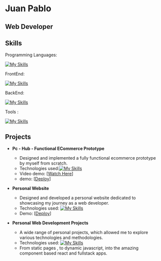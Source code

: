 # Juan Pablo

## Web Developer




## Skills
Programming Languages:

[![My Skills](https://skillicons.dev/icons?i=js,ts)](https://skillicons.dev)

FrontEnd:

[![My Skills](https://skillicons.dev/icons?i=react,html,css,tailwind,nextjs)](https://skillicons.dev)

BackEnd:

[![My Skills](https://skillicons.dev/icons?i=nodejs,expressjs,nextjs,mongodb)](https://skillicons.dev)

Tools :

[![My Skills](https://skillicons.dev/icons?i=jest,git,vscode)](https://skillicons.dev)

## Projects
* **Pc - Hub - Functional ECommerce Prototype**
    * Designed and implemented a fully functional ecommerce prototype by myself from scratch.
    * Technologies used:[![My Skills](https://skillicons.dev/icons?i=ts,react,tailwindcss,nextjs,mongodb,jest,git)](https://skillicons.dev)
    * Video demo: [[Watch Here](https://www.youtube.com/watch?v=HdrY0wZqlFk&ab_channel=JuanPabloValdezTorres)]
  *  demo: [[Deploy](https://store-juanp-vt.vercel.app/)]
    
* **Personal Website**
    * Designed and developed a personal website dedicated to showcasing my journey as a web developer.
    * Technologies used:    [![My Skills](https://skillicons.dev/icons?i=ts,react,sass,git)](https://skillicons.dev)
    * Demo: [[Deploy](https://store-juanp-vt.vercel.app/)]

* **Personal Web Development Projects**
    * A wide range of personal projects, which allowed me to explore various technologies and methodologies.
    * Technologies used:   [![My Skills](https://skillicons.dev/icons?i=js,ts,react,html,css,git)](https://skillicons.dev)
    * From static pages , to dynamic javascript, into the amazing component based react and fullstack apps.
